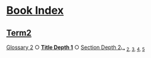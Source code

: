 # [Book Index](#book-index)

## [Term2](#term2)

[Glossary 2][1] ○ [**Title Depth 1**][2] ○ [Section Depth 2][3]<sub>↳ [2][4], [3][5], [4][6], [5][7]</sub>

[1]: ./glossary-2.md#term2 "Term 2."

[2]: ./document.md#title-depth-1

[3]: ./document.md#section-depth-2

[4]: ./document.md#section-depth-3 "Section Depth 3"

[5]: ./document.md#section-depth-4 "Section Depth 4"

[6]: ./document.md#section-depth-5 "Section Depth 5"

[7]: ./document.md#section-depth-6 "Section Depth 6"
